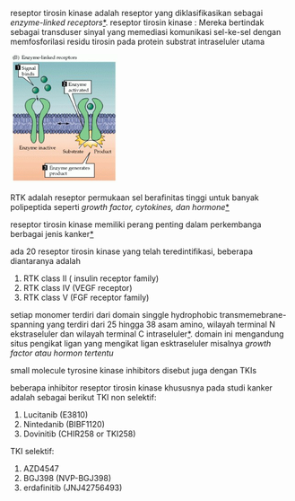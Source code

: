 reseptor tirosin kinase adalah reseptor yang diklasifikasikan sebagai *enzyme-linked receptors*[*](https://www.ncbi.nlm.nih.gov/books/NBK10989/#_ncbi_dlg_citbx_NBK10989). reseptor tirosin kinase : Mereka bertindak sebagai transduser sinyal yang memediasi komunikasi sel-ke-sel dengan memfosforilasi residu tirosin pada protein substrat intraseluler utama

![685f3465e2068159d1b81a4aa1d8ea72.png](../../../_resources/685f3465e2068159d1b81a4aa1d8ea72.png)

RTK adalah reseptor permukaan sel berafinitas tinggi untuk banyak polipeptida seperti *growth factor, cytokines, dan hormone*[*](https://en.wikipedia.org/wiki/Receptor_tyrosine_kinase#cite_note-robinson1-1)

reseptor tirosin kinase memiliki perang penting dalam perkembanga berbagai jenis kanker[*](https://en.wikipedia.org/wiki/Receptor_tyrosine_kinase#cite_note-Receptor_tyrosine_kinase_signalling_as_a_target_for_cancer_intervention_strategies-2)

ada 20 reseptor tirosin kinase yang telah teredintifikasi, beberapa diantaranya adalah

1.  RTK class II ( insulin receptor family)
2.  RTK class IV (VEGF receptor)
3.  RTK class V (FGF receptor family)

setiap monomer terdiri dari domain singgle hydrophobic transmemebrane-spanning yang terdiri dari 25 hingga 38 asam amino, wilayah terminal N ekstraseluler dan wilayah terminal C intraseluler[*](https://en.wikipedia.org/wiki/Receptor_tyrosine_kinase#cite_note-zzz-8). domain ini mengandung situs pengikat ligan yang mengikat ligan esktraseluler misalnya *growth factor atau hormon tertentu*

small molecule tyrosine kinase inhibitors disebut juga dengan TKIs

beberapa inhibitor reseptor tirosin kinase khususnya pada studi kanker adalah sebagai berikut
TKI non selektif:

1.  Lucitanib (E3810)
2.  Nintedanib (BIBF1120)
3.  Dovinitib (CHIR258 or TKI258)

TKI selektif:

1.  AZD4547
2.  BGJ398 (NVP-BGJ398)
3.  erdafinitib (JNJ42756493)